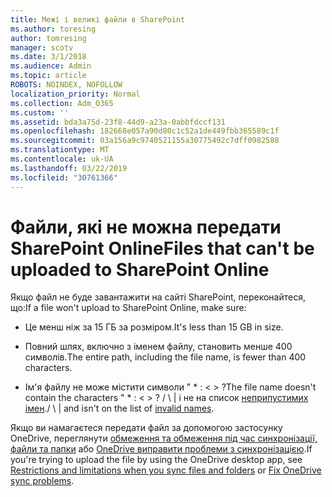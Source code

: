 ```yaml
---
title: Межі і великі файли в SharePoint
ms.author: toresing
author: tomresing
manager: scotv
ms.date: 3/1/2018
ms.audience: Admin
ms.topic: article
ROBOTS: NOINDEX, NOFOLLOW
localization_priority: Normal
ms.collection: Adm_O365
ms.custom: ''
ms.assetid: bda3a75d-23f8-44d9-a23a-0abbfdccf131
ms.openlocfilehash: 182668e057a90d80c1c52a1de449fbb365589c1f
ms.sourcegitcommit: 03a156a9c9740521155a30775492c7dff0982588
ms.translationtype: MT
ms.contentlocale: uk-UA
ms.lasthandoff: 03/22/2019
ms.locfileid: "30761366"
---
```

# <a name="files-that-cant-be-uploaded-to-sharepoint-online"></a><span data-ttu-id="8f528-102">Файли, які не можна передати SharePoint Online</span><span class="sxs-lookup"><span data-stu-id="8f528-102">Files that can't be uploaded to SharePoint Online</span></span>

<span data-ttu-id="8f528-103">Якщо файл не буде завантажити на сайті SharePoint, переконайтеся, що:</span><span class="sxs-lookup"><span data-stu-id="8f528-103">If a file won't upload to SharePoint Online, make sure:</span></span>
  
- <span data-ttu-id="8f528-104">Це менш ніж за 15 ГБ за розміром.</span><span class="sxs-lookup"><span data-stu-id="8f528-104">It's less than 15 GB in size.</span></span>
    
- <span data-ttu-id="8f528-105">Повний шлях, включно з іменем файлу, становить менше 400 символів.</span><span class="sxs-lookup"><span data-stu-id="8f528-105">The entire path, including the file name, is fewer than 400 characters.</span></span>
    
- <span data-ttu-id="8f528-106">Ім'я файлу не може містити символи " \* : \< \> ?</span><span class="sxs-lookup"><span data-stu-id="8f528-106">The file name doesn't contain the characters " \* : \< \> ?</span></span> <span data-ttu-id="8f528-107">/ \ | і не на список [неприпустимих імен](https://go.microsoft.com/fwlink/?linkid=866430).</span><span class="sxs-lookup"><span data-stu-id="8f528-107">/ \ | and isn't on the list of [invalid names](https://go.microsoft.com/fwlink/?linkid=866430).</span></span>
    
<span data-ttu-id="8f528-108">Якщо ви намагаєтеся передати файл за допомогою застосунку OneDrive, переглянути [обмеження та обмеження під час синхронізації, файли та папки](http://go.microsoft.com/fwlink/p/?LinkID=717734) або [OneDrive виправити проблеми з синхронізацією](https://go.microsoft.com/fwlink/?linkid=866431).</span><span class="sxs-lookup"><span data-stu-id="8f528-108">If you're trying to upload the file by using the OneDrive desktop app, see [Restrictions and limitations when you sync files and folders](http://go.microsoft.com/fwlink/p/?LinkID=717734) or [Fix OneDrive sync problems](https://go.microsoft.com/fwlink/?linkid=866431).</span></span>
  

